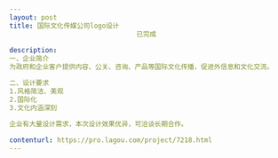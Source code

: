 ```yaml
---                
layout: post       
title: 国际文化传媒公司logo设计
                                已完成
           
description: 
一、企业简介
为政府和企业客户提供内容、公关、咨询、产品等国际文化传播，促进外信息和文化交流。

二、设计要求
1.风格简洁、美观
2.国际化
3.文化内涵深刻

企业有大量设计需求，本次设计效果优异，可洽谈长期合作。
     
contenturl: https://pro.lagou.com/project/7218.html      
---                 
```

